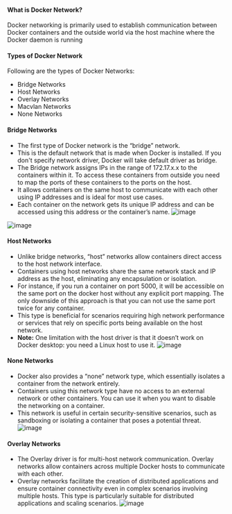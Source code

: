 #### What is Docker Network?
Docker networking is primarily used to establish communication between Docker containers and the outside world via the host machine where the Docker daemon is running

#### Types of Docker Network
Following are the types of Docker Networks:

* Bridge Networks
* Host Networks
* Overlay Networks
* Macvlan Networks
* None Networks

#### Bridge Networks
* The first type of Docker network is the “bridge” network.
* This is the default network that is made when Docker is installed. If you don't specify network driver, Docker will take default driver as bridge.
* The Bridge network assigns IPs in the range of 172.17.x.x to the containers within it. To access these containers from outside you need to map the ports of these containers to the ports on the host.
* It allows containers on the same host to communicate with each other using IP addresses and is ideal for most use cases.
* Each container on the network gets its unique IP address and can be accessed using this address or the container’s name.
![image](https://github.com/mahendran-indiabees/MyScripts/assets/96326288/7f73efc1-80d0-49e9-9e01-feb986299ff1)

![image](https://github.com/mahendran-indiabees/MyScripts/assets/96326288/c780865d-8cdb-4430-9199-bf891ef9527b)

#### Host Networks
* Unlike bridge networks, “host” networks allow containers direct access to the host network interface.
* Containers using host networks share the same network stack and IP address as the host, eliminating any encapsulation or isolation.
* For instance, if you run a container on port 5000, it will be accessible on the same port on the docker host without any explicit port mapping. The only downside of this approach is that you can not use the same port twice for any container.
* This type is beneficial for scenarios requiring high network performance or services that rely on specific ports being available on the host network.
* **Note:** One limitation with the host driver is that it doesn’t work on Docker desktop: you need a Linux host to use it.
  ![image](https://github.com/mahendran-indiabees/MyScripts/assets/96326288/abe4cced-3f0c-4ac2-86e7-552566e7c37c)

#### None Networks
* Docker also provides a “none” network type, which essentially isolates a container from the network entirely. 
* Containers using this network type have no access to an external network or other containers. You can use it when you want to disable the networking on a container.
* This network is useful in certain security-sensitive scenarios, such as sandboxing or isolating a container that poses a potential threat.
  ![image](https://github.com/mahendran-indiabees/MyScripts/assets/96326288/8907eb04-fb6b-4f02-adcf-66f4debcdbcc)

#### Overlay Networks
* The Overlay driver is for multi-host network communication. Overlay networks allow containers across multiple Docker hosts to communicate with each other.
* Overlay networks facilitate the creation of distributed applications and ensure container connectivity even in complex scenarios involving multiple hosts. This type is particularly suitable for distributed applications and scaling scenarios.
![image](https://github.com/mahendran-indiabees/MyScripts/assets/96326288/701dce1c-0d3d-44b1-8ce4-2cbe8e8ff347)

